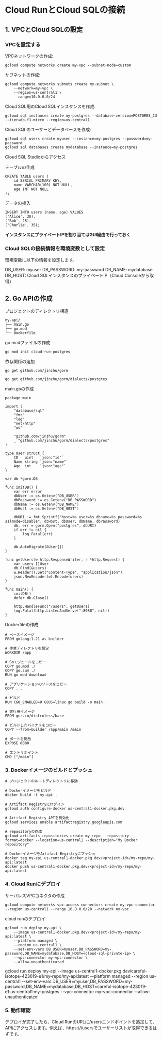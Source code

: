 # Cloud RunとCloud SQLの接続
## 1. VPCとCloud SQLの設定

### VPCを設定する
VPCネットワークの作成:

```
gcloud compute networks create my-vpc --subnet-mode=custom
```

サブネットの作成:
```
gcloud compute networks subnets create my-subnet \
    --network=my-vpc \
    --region=us-central1 \
    --range=10.0.0.0/24

```

Cloud SQL用のCloud SQLインスタンスを作成:
```
gcloud sql instances create my-postgres --database-version=POSTGRES_13 --tier=db-f1-micro --region=us-central1
```

Cloud SQLのユーザーとデータベースを作成:
```
gcloud sql users create myuser --instance=my-postgres --password=my-password
gcloud sql databases create mydatabase --instance=my-postgres

```

Cloud SQL Studioからアクセス

テーブルの作成
```
CREATE TABLE users (
    id SERIAL PRIMARY KEY,
    name VARCHAR(100) NOT NULL,
    age INT NOT NULL
);
```

データの挿入
```
INSERT INTO users (name, age) VALUES 
('Alice', 30),
('Bob', 25),
('Charlie', 35);

```

**インスタンスにプライベートIPを割り当てはGUI経由で行っておく**

### Cloud SQLの接続情報を環境変数として設定
環境変数に以下の情報を設定します。

DB_USER: myuser
DB_PASSWORD: my-password
DB_NAME: mydatabase
DB_HOST: Cloud SQLインスタンスのプライベートIP（Cloud Consoleから取得）

## 2. Go APIの作成
プロジェクトのディレクトリ構造
```
my-api/
├── main.go
├── go.mod
└── Dockerfile
```

go.modファイルの作成

```
go mod init cloud-run-postgres
```

依存関係の追加
```
go get github.com/jinzhu/gorm

go get github.com/jinzhu/gorm/dialects/postgres 
```

main.goの作成
```
package main

import (
    "database/sql"
    "fmt"
    "log"
    "net/http"
    "os"

    "github.com/jinzhu/gorm"
    _ "github.com/jinzhu/gorm/dialects/postgres"
)

type User struct {
    ID   uint   `json:"id"`
    Name string `json:"name"`
    Age  int    `json:"age"`
}

var db *gorm.DB

func initDB() {
    var err error
    dbUser := os.Getenv("DB_USER")
    dbPassword := os.Getenv("DB_PASSWORD")
    dbName := os.Getenv("DB_NAME")
    dbHost := os.Getenv("DB_HOST")

    dbURI := fmt.Sprintf("host=%s user=%s dbname=%s password=%s sslmode=disable", dbHost, dbUser, dbName, dbPassword)
    db, err = gorm.Open("postgres", dbURI)
    if err != nil {
        log.Fatal(err)
    }

    db.AutoMigrate(&User{})
}

func getUsers(w http.ResponseWriter, r *http.Request) {
    var users []User
    db.Find(&users)
    w.Header().Set("Content-Type", "application/json")
    json.NewEncoder(w).Encode(users)
}

func main() {
    initDB()
    defer db.Close()

    http.HandleFunc("/users", getUsers)
    log.Fatal(http.ListenAndServe(":8080", nil))
}

```

Dockerfileの作成
```
# ベースイメージ
FROM golang:1.21 as builder

# 作業ディレクトリを設定
WORKDIR /app

# Goモジュールをコピー
COPY go.mod ./
COPY go.sum ./
RUN go mod download

# アプリケーションのソースをコピー
COPY . .

# ビルド
RUN CGO_ENABLED=0 GOOS=linux go build -o main .

# 実行用イメージ
FROM gcr.io/distroless/base

# ビルドしたバイナリをコピー
COPY --from=builder /app/main /main

# ポートを開放
EXPOSE 8080

# エントリポイント
CMD ["/main"]

```

### 3. Dockerイメージのビルドとプッシュ
```
# プロジェクトのルートディレクトリに移動

# Dockerイメージをビルド
docker build -t my-api .

# Artifact Registryにログイン
gcloud auth configure-docker us-central1-docker.pkg.dev

# Artifact Registry APIを有効化
gcloud services enable artifactregistry.googleapis.com

# repositoryの作成
gcloud artifacts repositories create my-repo --repository-format=docker --location=us-central1 --description="My Docker repository"

# DockerイメージをArtifact Registryにプッシュ
docker tag my-api us-central1-docker.pkg.dev/<project-id>/my-repo/my-api:latest
docker push us-central1-docker.pkg.dev/<project-id>/my-repo/my-api:latest

```

### 4. Cloud Runにデプロイ
サーバレスVPCコネクタの作成
```
gcloud compute networks vpc-access connectors create my-vpc-connector --region us-central1 --range 10.8.0.0/28 --network my-vpc

```

cloud runのデプロイ
```
gcloud run deploy my-api \
    --image us-central1-docker.pkg.dev/<project-id>/my-repo/my-api:latest \
    --platform managed \
    --region us-central1 \
    --set-env-vars DB_USER=myuser,DB_PASSWORD=my-password,DB_NAME=mydatabase,DB_HOST=<cloud-sql-private-ip> \
    --vpc-connector my-vpc-connector \
    --allow-unauthenticated

```

gcloud run deploy my-api --image us-central1-docker.pkg.dev/careful-isotope-423019-e1/my-repo/my-api:latest --platform managed --region us-central1 --set-env-vars DB_USER=myuser,DB_PASSWORD=my-password,DB_NAME=mydatabase,DB_HOST=careful-isotope-423019-e1:us-central1:my-postgres --vpc-connector my-vpc-connector --allow-unauthenticated

### 5. 動作確認
デプロイが完了したら、Cloud RunのURLに/usersエンドポイントを追加して、APIにアクセスします。例えば、https://<your-cloud-run-url>/usersでユーザーリストが取得できるはずです。